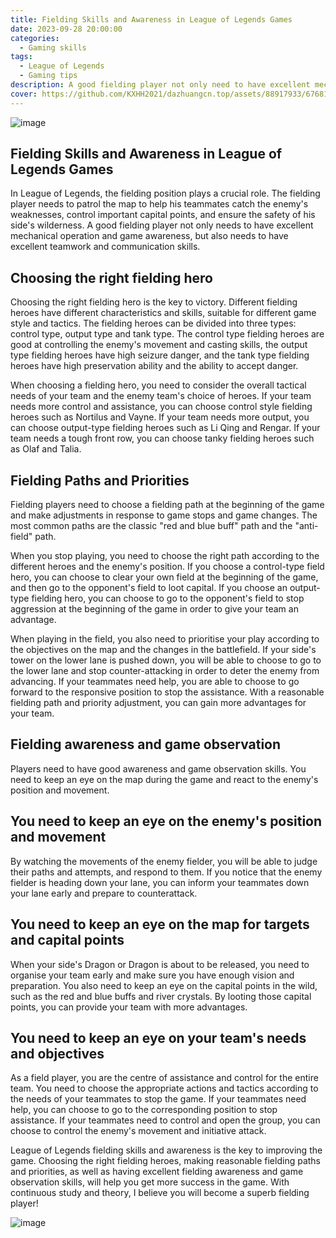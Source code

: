 ```yaml
---
title: Fielding Skills and Awareness in League of Legends Games
date: 2023-09-28 20:00:00
categories:
  - Gaming skills
tags:
  - League of Legends
  - Gaming tips
description: A good fielding player not only need to have excellent mechanical operation and game awareness, but also need to have excellent teamwork and communication skills, choose the appropriate fielding heroes choose the appropriate fielding heroes is the key to victory!
cover: https://github.com/KXHH2021/dazhuangcn.top/assets/88917933/676819c5-c666-46a5-9755-727481892ccb
---
```

![image](https://github.com/KXHH2021/dazhuangcn.top/assets/88917933/c7ddd5f4-c7ca-4f4f-9ad3-90f9f73e04fe)

## Fielding Skills and Awareness in League of Legends Games

In League of Legends, the fielding position plays a crucial role. The fielding player needs to patrol the map to help his teammates catch the enemy's weaknesses, control important capital points, and ensure the safety of his side's wilderness. A good fielding player not only needs to have excellent mechanical operation and game awareness, but also needs to have excellent teamwork and communication skills.

## Choosing the right fielding hero

Choosing the right fielding hero is the key to victory. Different fielding heroes have different characteristics and skills, suitable for different game style and tactics. The fielding heroes can be divided into three types: control type, output type and tank type. The control type fielding heroes are good at controlling the enemy's movement and casting skills, the output type fielding heroes have high seizure danger, and the tank type fielding heroes have high preservation ability and the ability to accept danger.

When choosing a fielding hero, you need to consider the overall tactical needs of your team and the enemy team's choice of heroes. If your team needs more control and assistance, you can choose control style fielding heroes such as Nortilus and Vayne. If your team needs more output, you can choose output-type fielding heroes such as Li Qing and Rengar. If your team needs a tough front row, you can choose tanky fielding heroes such as Olaf and Talia.

## Fielding Paths and Priorities

Fielding players need to choose a fielding path at the beginning of the game and make adjustments in response to game stops and game changes. The most common paths are the classic "red and blue buff" path and the "anti-field" path.

When you stop playing, you need to choose the right path according to the different heroes and the enemy's position. If you choose a control-type field hero, you can choose to clear your own field at the beginning of the game, and then go to the opponent's field to loot capital. If you choose an output-type fielding hero, you can choose to go to the opponent's field to stop aggression at the beginning of the game in order to give your team an advantage.

When playing in the field, you also need to prioritise your play according to the objectives on the map and the changes in the battlefield. If your side's tower on the lower lane is pushed down, you will be able to choose to go to the lower lane and stop counter-attacking in order to deter the enemy from advancing. If your teammates need help, you are able to choose to go forward to the responsive position to stop the assistance. With a reasonable fielding path and priority adjustment, you can gain more advantages for your team.

## Fielding awareness and game observation

Players need to have good awareness and game observation skills. You need to keep an eye on the map during the game and react to the enemy's position and movement.

## You need to keep an eye on the enemy's position and movement

By watching the movements of the enemy fielder, you will be able to judge their paths and attempts, and respond to them. If you notice that the enemy fielder is heading down your lane, you can inform your teammates down your lane early and prepare to counterattack.

## You need to keep an eye on the map for targets and capital points

When your side's Dragon or Dragon is about to be released, you need to organise your team early and make sure you have enough vision and preparation. You also need to keep an eye on the capital points in the wild, such as the red and blue buffs and river crystals. By looting those capital points, you can provide your team with more advantages.

## You need to keep an eye on your team's needs and objectives

As a field player, you are the centre of assistance and control for the entire team. You need to choose the appropriate actions and tactics according to the needs of your teammates to stop the game. If your teammates need help, you can choose to go to the corresponding position to stop assistance. If your teammates need to control and open the group, you can choose to control the enemy's movement and initiative attack.

League of Legends fielding skills and awareness is the key to improving the game. Choosing the right fielding heroes, making reasonable fielding paths and priorities, as well as having excellent fielding awareness and game observation skills, will help you get more success in the game. With continuous study and theory, I believe you will become a superb fielding player!

![image](https://github.com/KXHH2021/dazhuangcn.top/assets/88917933/cc3cfa2a-e64a-4f7f-9fd1-91e1c16ea96e)

